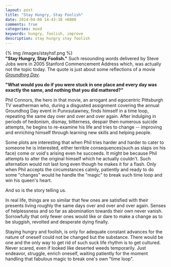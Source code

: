```yaml
---
layout: post
title: "Stay Hungry, Stay Foolish"
date: 2014-04-08 14:43:38 +0800
comments: true
categories: mood
keywords: hungry, foolish, improve
description: stay hungry stay foolish
---
```


{% img /images/stayhsf.png %}  
**"Stay Hungry, Stay Foolish."** Such resounding words delivered by Steve Jobs were in 2005 Stanford Commencement Address which, was actually not the topic today. The quote is just about some reflections of a movie [*Groundhog Day*](http://www.imdb.com/title/tt0107048/).<!--more-->  
  
**"What would you do if you were stuck in one place and every day was exactly the same, and nothing that you did mattered?"**  
  
Phil Connors, the hero in that movie, an arrogant and egocentric Pittsburgh TV weatherman who, during a disgusted assignment covering the annual Groundhog Day event in Punxsutawney, finds himself in a time loop, repeating the same day over and over and over again. After indulging in periods of hedonism, dismay, bitterness, despair then numerous suicide attempts, he begins to re-examine his life and tries to change -- improving and enriching himself through learning new skills and helping people.  
   
Some plots are interesting that when Phil tries harder and harder to cater to someone he is interested, either terrible consequences(such as slaps on his face) come or void's arising even he succeeds. It might be because Phil attempts to alter the original himself which he actually couldn't. Such alternation would not last long even though he makes it for a flash. Only when Phil accepts the circumstances calmly, patiently and ready to do some "changes" would he handle the "magic" to break such time loop and win his queen's heart.  
  
And so is the story telling us.  
  
In real life, things are so similar that few ones are satisfied with their presents living roughly the same days over and over and over again. Senses of helplessness and so far as abomination towards their own never vanish. Sorrowfully that only fewer ones would like or dare to make a change as to be sluggish, revolted and desperate dying finally.  
  
Staying hungry and foolish, is only for adequate constant advances for the nature of oneself could not be changed but the substance. There would be one and the only way to get rid of such suck life rhythm is to get cultured. Never scared, even if looked like deserted weeds temporarily. Just endeavor, struggle, enrich oneself, waiting patiently for the moment handling that fabulous magic to break one's own "time loop".